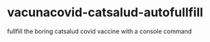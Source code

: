 # vacunacovid-catsalud-autofullfill
fullfill the boring catsalud covid vaccine with a console command
